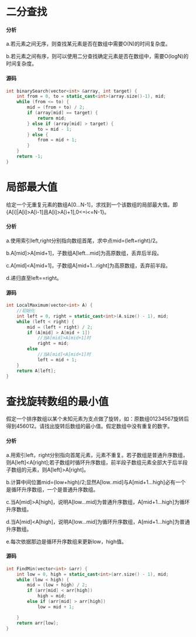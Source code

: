 # 二分查找


#### 分析

a.若元素之间无序，则查找某元素是否在数组中需要O(N)的时间复杂度。

b.若元素之间有序，则可以使用二分查找确定元素是否在数组中，需要O(logN)的时间复杂度。

#### 源码

```cpp
int binarySearch(vector<int> &array, int target) {
    int from = 0, to = static_cast<int>(array.size()-1), mid;
    while (from <= to) {
        mid = (from + to) / 2;
        if (array[mid] == target) {
            return mid;
        } else if (array[mid] > target) {
            to = mid - 1;
        } else {
            from = mid + 1;
        }
    }
    return -1;
}
```

# 局部最大值


给定一个无重复元素的数组A[0...N-1]，求找到一个该数组的局部最大值。即{A[i]|A[i]>A[i-1]且A[i]>A[i+1],0<=i<=N-1}。


#### 分析

a.使用索引left,right分别指向数组首尾，求中点mid=(left+right)/2。

b.A[mid]>A[mid+1]，子数组A[left...mid]为高原数组，丢弃后半段。

c.A[mid]<A[mid+1]，子数组A[mid+1...right]为高原数组，丢弃前半段。

d.递归直至left==right。

#### 源码

```cpp
int LocalMaximum(vector<int> A) {
    //初始化
    int left = 0, right = static_cast<int>(A.size() - 1), mid;
    while (left < right) {
        mid = (left + right) / 2;
        if (A[mid] > A[mid + 1])
            //当A[mid]>A[mid+1]时
            right = mid;
        else
            //当A[mid]<A[mid+1]时
            left = mid + 1;
    }
    return A[left];
}
```

# 查找旋转数组的最小值


假定一个排序数组以某个未知元素为支点做了旋转，如：原数组01234567旋转后得到456012。请找出旋转后数组的最小值。假定数组中没有重复的数字。

#### 分析

a.用索引left，right分别指向首尾元素，元素不重复。若子数组是普通升序数组，则A[left]<A[right];若子数组时循环升序数组，前半段子数组元素全部大于后半段子数组的元素，则A[left]>A[right]。

b.计算中间位置mid=(low+high)/2;显然A[low..mid]与A[mid+1...high]必有一个是循环升序数组，一个是普通升序数组。

c.当A[mid]>A[high]，说明A[low...mid]为普通升序数组，A[mid+1...high]为循环升序数组。

d.当A[mid]<A[high]，说明A[low...mid]为循环升序数组，A[mid+1...high]为普通升序数组。

e.每次依据那边是循环升序数组来更新low，high值。

#### 源码

```cpp
int FindMin(vector<int> &arr) {
    int low = 0, high = static_cast<int>(arr.size() - 1), mid;
    while (low < high) {
        mid = (low + high) / 2;
        if (arr[mid] < arr[high])
            high = mid;
        else if (arr[mid] > arr[high])
            low = mid + 1;

    }
    return arr[low];
}
```
